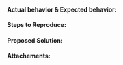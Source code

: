 #### Actual behavior & Expected behavior:


#### Steps to Reproduce:


#### Proposed Solution:


#### Attachements:  
   

